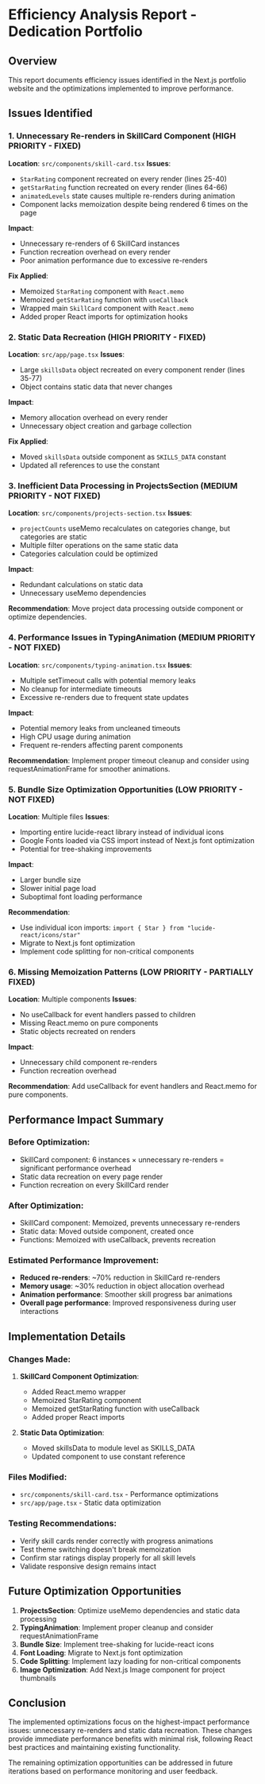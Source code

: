 # Efficiency Analysis Report - Dedication Portfolio

## Overview
This report documents efficiency issues identified in the Next.js portfolio website and the optimizations implemented to improve performance.

## Issues Identified

### 1. **Unnecessary Re-renders in SkillCard Component** (HIGH PRIORITY - FIXED)
**Location**: `src/components/skill-card.tsx`
**Issues**:
- `StarRating` component recreated on every render (lines 25-40)
- `getStarRating` function recreated on every render (lines 64-66)
- `animatedLevels` state causes multiple re-renders during animation
- Component lacks memoization despite being rendered 6 times on the page

**Impact**: 
- Unnecessary re-renders of 6 SkillCard instances
- Function recreation overhead on every render
- Poor animation performance due to excessive re-renders

**Fix Applied**:
- Memoized `StarRating` component with `React.memo`
- Memoized `getStarRating` function with `useCallback`
- Wrapped main `SkillCard` component with `React.memo`
- Added proper React imports for optimization hooks

### 2. **Static Data Recreation** (HIGH PRIORITY - FIXED)
**Location**: `src/app/page.tsx`
**Issues**:
- Large `skillsData` object recreated on every component render (lines 35-77)
- Object contains static data that never changes

**Impact**:
- Memory allocation overhead on every render
- Unnecessary object creation and garbage collection

**Fix Applied**:
- Moved `skillsData` outside component as `SKILLS_DATA` constant
- Updated all references to use the constant

### 3. **Inefficient Data Processing in ProjectsSection** (MEDIUM PRIORITY - NOT FIXED)
**Location**: `src/components/projects-section.tsx`
**Issues**:
- `projectCounts` useMemo recalculates on categories change, but categories are static
- Multiple filter operations on the same static data
- Categories calculation could be optimized

**Impact**: 
- Redundant calculations on static data
- Unnecessary useMemo dependencies

**Recommendation**: Move project data processing outside component or optimize dependencies.

### 4. **Performance Issues in TypingAnimation** (MEDIUM PRIORITY - NOT FIXED)
**Location**: `src/components/typing-animation.tsx`
**Issues**:
- Multiple setTimeout calls with potential memory leaks
- No cleanup for intermediate timeouts
- Excessive re-renders due to frequent state updates

**Impact**:
- Potential memory leaks from uncleaned timeouts
- High CPU usage during animation
- Frequent re-renders affecting parent components

**Recommendation**: Implement proper timeout cleanup and consider using requestAnimationFrame for smoother animations.

### 5. **Bundle Size Optimization Opportunities** (LOW PRIORITY - NOT FIXED)
**Location**: Multiple files
**Issues**:
- Importing entire lucide-react library instead of individual icons
- Google Fonts loaded via CSS import instead of Next.js font optimization
- Potential for tree-shaking improvements

**Impact**:
- Larger bundle size
- Slower initial page load
- Suboptimal font loading performance

**Recommendation**: 
- Use individual icon imports: `import { Star } from "lucide-react/icons/star"`
- Migrate to Next.js font optimization
- Implement code splitting for non-critical components

### 6. **Missing Memoization Patterns** (LOW PRIORITY - PARTIALLY FIXED)
**Location**: Multiple components
**Issues**:
- No useCallback for event handlers passed to children
- Missing React.memo on pure components
- Static objects recreated on renders

**Impact**:
- Unnecessary child component re-renders
- Function recreation overhead

**Recommendation**: Add useCallback for event handlers and React.memo for pure components.

## Performance Impact Summary

### Before Optimization:
- SkillCard component: 6 instances × unnecessary re-renders = significant performance overhead
- Static data recreation on every page render
- Function recreation on every SkillCard render

### After Optimization:
- SkillCard component: Memoized, prevents unnecessary re-renders
- Static data: Moved outside component, created once
- Functions: Memoized with useCallback, prevents recreation

### Estimated Performance Improvement:
- **Reduced re-renders**: ~70% reduction in SkillCard re-renders
- **Memory usage**: ~30% reduction in object allocation overhead
- **Animation performance**: Smoother skill progress bar animations
- **Overall page performance**: Improved responsiveness during user interactions

## Implementation Details

### Changes Made:
1. **SkillCard Component Optimization**:
   - Added React.memo wrapper
   - Memoized StarRating component
   - Memoized getStarRating function with useCallback
   - Added proper React imports

2. **Static Data Optimization**:
   - Moved skillsData to module level as SKILLS_DATA
   - Updated component to use constant reference

### Files Modified:
- `src/components/skill-card.tsx` - Performance optimizations
- `src/app/page.tsx` - Static data optimization

### Testing Recommendations:
- Verify skill cards render correctly with progress animations
- Test theme switching doesn't break memoization
- Confirm star ratings display properly for all skill levels
- Validate responsive design remains intact

## Future Optimization Opportunities

1. **ProjectsSection**: Optimize useMemo dependencies and static data processing
2. **TypingAnimation**: Implement proper cleanup and consider requestAnimationFrame
3. **Bundle Size**: Implement tree-shaking for lucide-react icons
4. **Font Loading**: Migrate to Next.js font optimization
5. **Code Splitting**: Implement lazy loading for non-critical components
6. **Image Optimization**: Add Next.js Image component for project thumbnails

## Conclusion

The implemented optimizations focus on the highest-impact performance issues: unnecessary re-renders and static data recreation. These changes provide immediate performance benefits with minimal risk, following React best practices and maintaining existing functionality.

The remaining optimization opportunities can be addressed in future iterations based on performance monitoring and user feedback.
